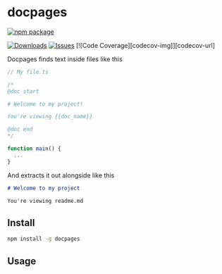 # docpages

[![npm package][npm-img]][npm-url]

<!-- [![Build Status][build-img]][build-url] -->

[![Downloads][downloads-img]][downloads-url]
[![Issues][issues-img]][issues-url]
[![Code Coverage][codecov-img]][codecov-url]

<!-- [![Commitizen Friendly][commitizen-img]][commitizen-url]
[![Semantic Release][semantic-release-img]][semantic-release-url] -->

Docpages finds text inside files like this

```ts
// My file.ts

/*
@doc start

# Welcome to my project!

You're viewing {{doc_name}}

@doc end
*/

function main() {
  ...
}
```

And extracts it out alongside like this

```md
# Welcome to my project

You're viewing readme.md
```

## Install

```bash
npm install -g docpages
```

## Usage

```bash

```

<!-- [build-img]: https://github.com/spacerat/docpages/actions/workflows/release.yml/badge.svg
[build-url]: https://github.com/spacerat/docpages/actions/workflows/release.yml -->

[downloads-img]: https://img.shields.io/npm/dt/docpages
[downloads-url]: https://www.npmtrends.com/docpages
[npm-img]: https://img.shields.io/npm/v/docpages
[npm-url]: https://www.npmjs.com/package/docpages
[issues-img]: https://img.shields.io/github/issues/spacerat/docpages
[issues-url]: https://github.com/spacerat/docpages/issues

<!-- [codecov-img]: https://codecov.io/gh/spacerat/docpages/branch/main/graph/badge.svg
[codecov-url]: https://codecov.io/gh/spacerat/docpages -->
<!-- [semantic-release-img]: https://img.shields.io/badge/%20%20%F0%9F%93%A6%F0%9F%9A%80-semantic--release-e10079.svg
[semantic-release-url]: https://github.com/semantic-release/semantic-release -->
<!-- [commitizen-img]: https://img.shields.io/badge/commitizen-friendly-brightgreen.svg
[commitizen-url]: http://commitizen.github.io/cz-cli/ -->
